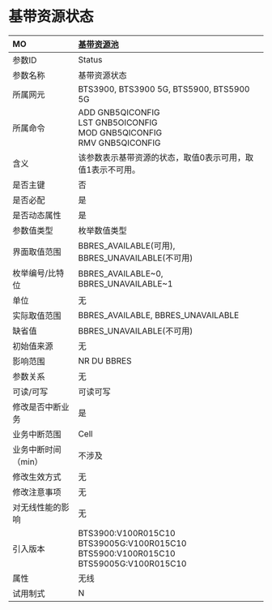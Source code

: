 # 基带资源状态<table><thread><tr><th align = "left">MO</th><th align = "left"><a href = "index.html#基带资源状态-2">基带资源池</a></td></tr></thread><tbody><tr><td>参数ID</td><td>Status</td></tr><tr><td>参数名称</td><td>基带资源状态</td></tr><tr><td>所属网元</td><td>BTS3900, BTS3900 5G, BTS5900, BTS5900 5G</td></tr><tr><td>所属命令</td><td>ADD GNB5QICONFIG<br>LST GNB5OICONFIG<br>MOD GNB5QICONFIG<br>RMV GNB5QICONFIG</td></tr><tr><td>含义</td><td>该参数表示基带资源的状态，取值0表示可用，取值1表示不可用。</td></tr><tr><td>是否主键</td><td>否</td></tr><tr><td>是否必配</td><td>是</td></tr><tr><td>是否动态属性</td><td>是</td></tr><tr><td>参数值类型</td><td>枚举数值类型</td></tr><tr><td>界面取值范围</td><td>BBRES_AVAILABLE(可用), BBRES_UNAVAILABLE(不可用)</td></tr><tr><td>枚举编号/比特位</td><td>BBRES_AVAILABLE~0, BBRES_UNAVAILABLE~1</td></tr><tr><td>单位</td><td>无</td></tr><tr><td>实际取值范围</td><td>BBRES_AVAILABLE, BBRES_UNAVAILABLE</td></tr><tr><td>缺省值</td><td>BBRES_UNAVAILABLE(不可用)</td></tr><tr><td>初始值来源</td><td>无</td></tr><tr><td>影响范围</td><td>NR DU BBRES</td></tr><tr><td>参数关系</td><td>无</td></tr><tr><td>可读/可写</td><td>可读可写</td></tr><tr><td>修改是否中断业务</td><td>是</td></tr><tr><td>业务中断范围</td><td>Cell</td></tr><tr><td>业务中断时间（min）</td><td>不涉及</td></tr><tr><td>修改生效方式</td><td>无</td></tr><tr><td>修改注意事项</td><td>无</td></tr><tr><td>对无线性能的影响</td><td>无</td></tr><tr><td>引入版本</td><td>BTS3900:V100R015C10<br>BTS39005G:V100R015C10<br>BTS5900:V100R015C10<br>BTS59005G:V100R015C10</td></tr><tr><td>属性</td><td>无线</td></tr><tr><td>试用制式</td><td>N</td></tr></tbody></table>